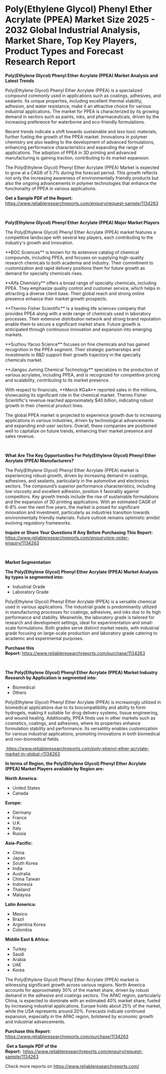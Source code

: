 <p><h1>Poly(Ethylene Glycol) Phenyl Ether Acrylate (PPEA) Market Size 2025 - 2032 Global Industrial Analysis, Market Share, Top Key Players, Product Types and Forecast Research Report</h1></p><p><strong>Poly(Ethylene Glycol) Phenyl Ether Acrylate (PPEA) Market Analysis and Latest Trends</strong></p>
<p><p>Poly(Ethylene Glycol) Phenyl Ether Acrylate (PPEA) is a specialized compound commonly used in applications such as coatings, adhesives, and sealants. Its unique properties, including excellent thermal stability, adhesion, and water resistance, make it an attractive choice for various industrial applications. The market for PPEA is characterized by its growing demand in sectors such as paints, inks, and pharmaceuticals, driven by the increasing preference for waterborne and eco-friendly formulations.</p><p>Recent trends indicate a shift towards sustainable and less toxic materials, further fueling the growth of the PPEA market. Innovations in polymer chemistry are also leading to the development of advanced formulations, enhancing performance characteristics and expanding the range of applications. The adoption of PPEA in 3D printing and advanced manufacturing is gaining traction, contributing to its market expansion.</p><p>The Poly(Ethylene Glycol) Phenyl Ether Acrylate (PPEA) Market is expected to grow at a CAGR of 5.7% during the forecast period. This growth reflects not only the increasing awareness of environmentally friendly products but also the ongoing advancements in polymer technologies that enhance the functionality of PPEA in various applications.</p></p>
<p><strong>Get a Sample PDF of the Report:&nbsp;</strong> <a href="https://www.reliableresearchreports.com/enquiry/request-sample/1134263?utm_campaign=2809&utm_medium=2&utm_source=Github&utm_content=ia&utm_term=25032025&utm_id=polyethylene-glycol-phenyl-ether-acrylate-ppea">https://www.reliableresearchreports.com/enquiry/request-sample/1134263</a></p>
<p>&nbsp;</p>
<p><strong>Poly(Ethylene Glycol) Phenyl Ether Acrylate (PPEA) Major Market Players</strong></p>
<p><p>The Poly(Ethylene Glycol) Phenyl Ether Acrylate (PPEA) market features a competitive landscape with several key players, each contributing to the industry's growth and innovation.</p><p>**BOC Sciences** is known for its extensive catalog of chemical compounds, including PPEA, and focuses on supplying high-quality research chemicals to both academia and industry. Their commitment to customization and rapid delivery positions them for future growth as demand for specialty chemicals rises.</p><p>**Alfa Chemistry** offers a broad range of specialty chemicals, including PPEA. They emphasize quality control and customer service, which helps in attracting a diverse client base. Their global reach and strong online presence enhance their market growth prospects.</p><p>**Thermo Fisher Scientific** is a leading life sciences company that provides PPEA along with a wide range of chemicals used in laboratory processes. Their extensive distribution network and strong brand reputation enable them to secure a significant market share. Future growth is anticipated through continuous innovation and expansion into emerging markets.</p><p>**Suzhou Yacoo Science** focuses on fine chemicals and has gained recognition in the PPEA segment. Their strategic partnerships and investments in R&D support their growth trajectory in the specialty chemicals market.</p><p>**Jiangsu Juming Chemical Technology** specializes in the production of various acrylates, including PPEA, and is recognized for competitive pricing and scalability, contributing to its market presence.</p><p>With respect to financials, **Merck KGaA** reported sales in the millions, showcasing its significant role in the chemical market. Thermo Fisher Scientific's revenue reached approximately $40 billion, indicating robust growth in their chemical product lines.</p><p>The global PPEA market is projected to experience growth due to increasing applications in various industries, driven by technological advancements and expanding end-user sectors. Overall, these companies are positioned well to capitalize on future trends, enhancing their market presence and sales revenue.</p></p>
<p>&nbsp;</p>
<p><strong>What Are The Key Opportunities For Poly(Ethylene Glycol) Phenyl Ether Acrylate (PPEA) Manufacturers?</strong></p>
<p><p>The Poly(Ethylene Glycol) Phenyl Ether Acrylate (PPEA) market is experiencing robust growth, driven by increasing demand in coatings, adhesives, and sealants, particularly in the automotive and electronics sectors. The compound’s superior performance characteristics, including low viscosity and excellent adhesion, position it favorably against competitors. Key growth trends include the rise of sustainable formulations and the expansion of 3D printing applications. With an estimated CAGR of 6-8% over the next five years, the market is poised for significant innovation and investment, particularly as industries transition towards environmentally friendly materials. Future outlook remains optimistic amidst evolving regulatory frameworks.</p></p>
<p><strong>Inquire or Share Your Questions If Any Before Purchasing This Report:</strong> <a href="https://www.reliableresearchreports.com/enquiry/pre-order-enquiry/1134263?utm_campaign=2809&utm_medium=2&utm_source=Github&utm_content=ia&utm_term=25032025&utm_id=polyethylene-glycol-phenyl-ether-acrylate-ppea">https://www.reliableresearchreports.com/enquiry/pre-order-enquiry/1134263</a></p>
<p>&nbsp;</p>
<p><strong>Market Segmentation</strong></p>
<p><strong>The Poly(Ethylene Glycol) Phenyl Ether Acrylate (PPEA) Market Analysis by types is segmented into:</strong></p>
<p><ul><li>Industrial Grade</li><li>Laboratory Grade</li></ul></p>
<p><p>Poly(Ethylene Glycol) Phenyl Ether Acrylate (PPEA) is a versatile chemical used in various applications. The industrial grade is predominantly utilized in manufacturing processes for coatings, adhesives, and inks due to its high performance and stability. Meanwhile, the laboratory grade is tailored for research and development settings, ideal for experimentation and small-scale formulations. Both grades serve distinct market needs, with industrial grade focusing on large-scale production and laboratory grade catering to academic and experimental purposes.</p></p>
<p><strong>Purchase this Report:&nbsp;</strong><a href="https://www.reliableresearchreports.com/purchase/1134263?utm_campaign=2809&utm_medium=2&utm_source=Github&utm_content=ia&utm_term=25032025&utm_id=polyethylene-glycol-phenyl-ether-acrylate-ppea">https://www.reliableresearchreports.com/purchase/1134263</a></p>
<p>&nbsp;</p>
<p><strong>The Poly(Ethylene Glycol) Phenyl Ether Acrylate (PPEA) Market Industry Research by Application is segmented into:</strong></p>
<p><ul><li>Biomedical</li><li>Others</li></ul></p>
<p><p>Poly(Ethylene Glycol) Phenyl Ether Acrylate (PPEA) is increasingly utilized in biomedical applications due to its biocompatibility and ability to form hydrogels, making it suitable for drug delivery systems, tissue engineering, and wound healing. Additionally, PPEA finds use in other markets such as cosmetics, coatings, and adhesives, where its properties enhance formulation stability and performance. Its versatility enables customization for various industrial applications, promoting innovations in both biomedical and non-biomedical fields.</p></p>
<p><a href="https://www.reliableresearchreports.com/poly-phenyl-ether-acrylate-market-in-global-r1134263?utm_campaign=2809&utm_medium=2&utm_source=Github&utm_content=ia&utm_term=25032025&utm_id=polyethylene-glycol-phenyl-ether-acrylate-ppea">&nbsp;https://www.reliableresearchreports.com/poly-phenyl-ether-acrylate-market-in-global-r1134263</a></p>
<p><strong>In terms of Region, the Poly(Ethylene Glycol) Phenyl Ether Acrylate (PPEA) Market Players available by Region are:</strong></p>
<p>
    <p> <strong> North America: </strong>
        <ul>
            <li>United States</li>
            <li>Canada</li>
        </ul>
        </p> 
    <p> <strong> Europe: </strong>
        <ul>
            <li>Germany</li>
            <li>France</li>
            <li>U.K.</li>
            <li>Italy</li>
            <li>Russia</li>
        </ul>
        </p> 
    <p> <strong> Asia-Pacific: </strong>
        <ul>
            <li>China</li>
            <li>Japan</li>
            <li>South Korea</li>
            <li>India</li>
            <li>Australia</li>
            <li>China Taiwan</li>
            <li>Indonesia</li>
            <li>Thailand</li>
            <li>Malaysia</li>
        </ul>
        </p> 
    <p> <strong> Latin America: </strong>
        <ul>
            <li>Mexico</li>
            <li>Brazil</li>
            <li>Argentina Korea</li>
            <li>Colombia</li>
        </ul>
        </p> 
    <p> <strong> Middle East & Africa: </strong>
        <ul>
            <li>Turkey</li>
            <li>Saudi</li>
            <li>Arabia</li>
            <li>UAE</li>
            <li>Korea</li>
        </ul>
    </p>
    </p>
<p><p>The Poly(Ethylene Glycol) Phenyl Ether Acrylate (PPEA) market is witnessing significant growth across various regions. North America accounts for approximately 30% of the market share, driven by robust demand in the adhesive and coatings sectors. The APAC region, particularly China, is expected to dominate with an estimated 40% market share, fueled by increasing industrial applications. Europe holds about 25% of the market, while the USA represents around 20%. Forecasts indicate continued expansion, especially in the APAC region, bolstered by economic growth and industrial advancements.</p></p>
<p><strong>Purchase this Report: </strong><a href="https://www.reliableresearchreports.com/purchase/1134263?utm_campaign=2809&utm_medium=2&utm_source=Github&utm_content=ia&utm_term=25032025&utm_id=polyethylene-glycol-phenyl-ether-acrylate-ppea">https://www.reliableresearchreports.com/purchase/1134263</a></p>
<p>&nbsp;<strong>Get a Sample PDF of the Report:&nbsp;&nbsp;</strong><a href="https://www.reliableresearchreports.com/enquiry/request-sample/1134263?utm_campaign=2809&utm_medium=2&utm_source=Github&utm_content=ia&utm_term=25032025&utm_id=polyethylene-glycol-phenyl-ether-acrylate-ppea">https://www.reliableresearchreports.com/enquiry/request-sample/1134263</a></p>
<p><strong></strong></p>
<p>Check more reports on <a href="https://www.reliableresearchreports.com/?utm_campaign=2809&utm_medium=2&utm_source=Github&utm_content=ia&utm_term=25032025&utm_id=polyethylene-glycol-phenyl-ether-acrylate-ppea">https://www.reliableresearchreports.com/</a></p>
